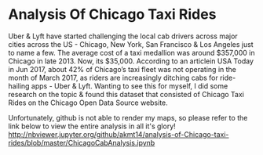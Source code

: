 # Analysis Of Chicago Taxi Rides

Uber & Lyft have started challenging the local cab drivers across major cities across the US - Chicago, New York, San Francisco & Los Angeles just to name a few. The average cost of a taxi medallion was around $357,000 in Chicago in late 2013. Now, its $35,000. According to an articlein USA Today in Jun 2017, about 42% of Chicago’s taxi fleet was not operating in the month of March 2017, as riders are increasingly ditching cabs for ride-hailing apps - Uber & Lyft. Wanting to see this for myself, I did some research on the topic & found this dataset that consisted of Chicago Taxi Rides on the Chicago Open Data Source website.

Unfortunately, github is not able to render my maps, so please refer to the link below to view the entire analysis in all it's glory!
http://nbviewer.jupyter.org/github/akmt14/analysis-of-Chicago-taxi-rides/blob/master/ChicagoCabAnalysis.ipynb
